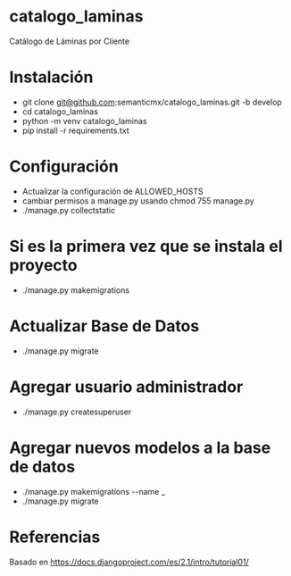 # catalogo_laminas
Catálogo de Láminas por Cliente

# Instalación
* git clone git@github.com:semanticmx/catalogo_laminas.git -b develop
* cd catalogo_laminas
* python -m venv catalogo_laminas
* pip install -r requirements.txt

# Configuración
* Actualizar la configuración de ALLOWED_HOSTS
* cambiar permisos a manage.py usando chmod 755 manage.py
* ./manage.py collectstatic

# Si es la primera vez que se instala el proyecto 
* ./manage.py makemigrations

# Actualizar Base de Datos 
* ./manage.py migrate

# Agregar usuario administrador
* ./manage.py createsuperuser

# Agregar nuevos modelos a la base de datos
* ./manage.py makemigrations <app> --name <accion>_<campo>
* ./manage.py migrate

# Referencias
Basado en https://docs.djangoproject.com/es/2.1/intro/tutorial01/
